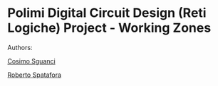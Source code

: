 # Polimi Digital Circuit Design (Reti Logiche) Project - Working Zones

Authors:

[Cosimo Sguanci](https://www.linkedin.com/in/cosimo-sguanci-93bb05146/)

[Roberto Spatafora](https://www.linkedin.com/in/roberto-spatafora/)
